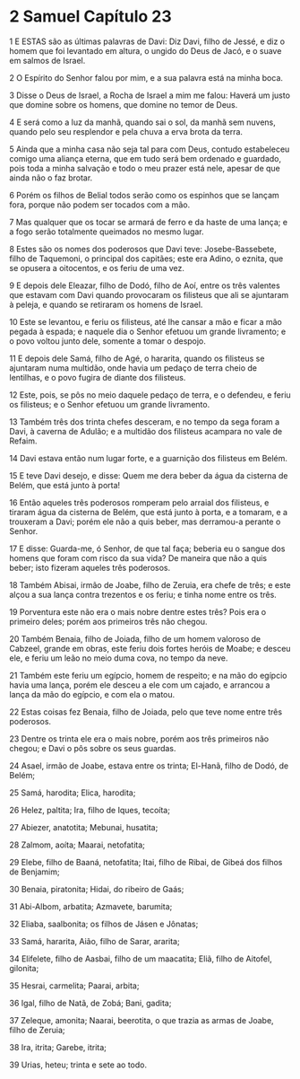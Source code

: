 # 2 Samuel Capítulo 23

1	E ESTAS são as últimas palavras de Davi: Diz Davi, filho de Jessé, e diz o homem que foi levantado em altura, o ungido do Deus de Jacó, e o suave em salmos de Israel.

2	O Espírito do Senhor falou por mim, e a sua palavra está na minha boca.

3	Disse o Deus de Israel, a Rocha de Israel a mim me falou: Haverá um justo que domine sobre os homens, que domine no temor de Deus.

4	E será como a luz da manhã, quando sai o sol, da manhã sem nuvens, quando pelo seu resplendor e pela chuva a erva brota da terra.

5	Ainda que a minha casa não seja tal para com Deus, contudo estabeleceu comigo uma aliança eterna, que em tudo será bem ordenado e guardado, pois toda a minha salvação e todo o meu prazer está nele, apesar de que ainda não o faz brotar.

6	Porém os filhos de Belial todos serão como os espinhos que se lançam fora, porque não podem ser tocados com a mão.

7	Mas qualquer que os tocar se armará de ferro e da haste de uma lança; e a fogo serão totalmente queimados no mesmo lugar.

8	Estes são os nomes dos poderosos que Davi teve: Josebe-Bassebete, filho de Taquemoni, o principal dos capitães; este era Adino, o eznita, que se opusera a oitocentos, e os feriu de uma vez.

9	E depois dele Eleazar, filho de Dodó, filho de Aoí, entre os três valentes que estavam com Davi quando provocaram os filisteus que ali se ajuntaram à peleja, e quando se retiraram os homens de Israel.

10	Este se levantou, e feriu os filisteus, até lhe cansar a mão e ficar a mão pegada à espada; e naquele dia o Senhor efetuou um grande livramento; e o povo voltou junto dele, somente a tomar o despojo.

11	E depois dele Samá, filho de Agé, o hararita, quando os filisteus se ajuntaram numa multidão, onde havia um pedaço de terra cheio de lentilhas, e o povo fugira de diante dos filisteus.

12	Este, pois, se pôs no meio daquele pedaço de terra, e o defendeu, e feriu os filisteus; e o Senhor efetuou um grande livramento.

13	Também três dos trinta chefes desceram, e no tempo da sega foram a Davi, à caverna de Adulão; e a multidão dos filisteus acampara no vale de Refaim.

14	Davi estava então num lugar forte, e a guarnição dos filisteus em Belém.

15	E teve Davi desejo, e disse: Quem me dera beber da água da cisterna de Belém, que está junto à porta!

16	Então aqueles três poderosos romperam pelo arraial dos filisteus, e tiraram água da cisterna de Belém, que está junto à porta, e a tomaram, e a trouxeram a Davi; porém ele não a quis beber, mas derramou-a perante o Senhor.

17	E disse: Guarda-me, ó Senhor, de que tal faça; beberia eu o sangue dos homens que foram com risco da sua vida? De maneira que não a quis beber; isto fizeram aqueles três poderosos.

18	Também Abisai, irmão de Joabe, filho de Zeruia, era chefe de três; e este alçou a sua lança contra trezentos e os feriu; e tinha nome entre os três.

19	Porventura este não era o mais nobre dentre estes três? Pois era o primeiro deles; porém aos primeiros três não chegou.

20	Também Benaia, filho de Joiada, filho de um homem valoroso de Cabzeel, grande em obras, este feriu dois fortes heróis de Moabe; e desceu ele, e feriu um leão no meio duma cova, no tempo da neve.

21	Também este feriu um egípcio, homem de respeito; e na mão do egípcio havia uma lança, porém ele desceu a ele com um cajado, e arrancou a lança da mão do egípcio, e com ela o matou.

22	Estas coisas fez Benaia, filho de Joiada, pelo que teve nome entre três poderosos.

23	Dentre os trinta ele era o mais nobre, porém aos três primeiros não chegou; e Davi o pôs sobre os seus guardas.

24	Asael, irmão de Joabe, estava entre os trinta; El-Hanã, filho de Dodó, de Belém;

25	Samá, harodita; Elica, harodita;

26	Helez, paltita; Ira, filho de Iques, tecoíta;

27	Abiezer, anatotita; Mebunai, husatita;

28	Zalmom, aoíta; Maarai, netofatita;

29	Elebe, filho de Baaná, netofatita; Itai, filho de Ribai, de Gibeá dos filhos de Benjamim;

30	Benaia, piratonita; Hidai, do ribeiro de Gaás;

31	Abi-Albom, arbatita; Azmavete, barumita;

32	Eliaba, saalbonita; os filhos de Jásen e Jônatas;

33	Samá, hararita, Aião, filho de Sarar, ararita;

34	Elifelete, filho de Aasbai, filho de um maacatita; Eliã, filho de Aitofel, gilonita;

35	Hesrai, carmelita; Paarai, arbita;

36	Igal, filho de Natã, de Zobá; Bani, gadita;

37	Zeleque, amonita; Naarai, beerotita, o que trazia as armas de Joabe, filho de Zeruia;

38	Ira, itrita; Garebe, itrita;

39	Urias, heteu; trinta e sete ao todo.

